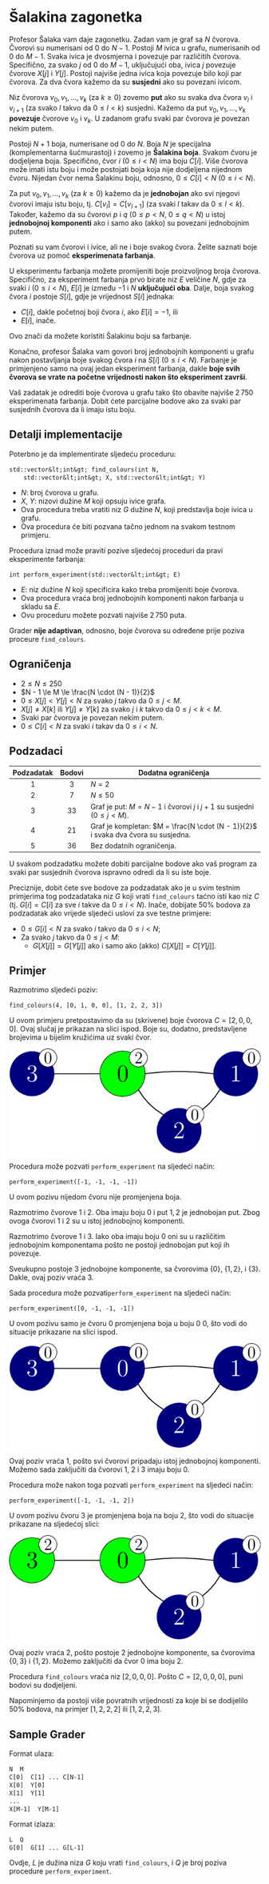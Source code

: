 # Šalakina zagonetka

Profesor Šalaka vam daje zagonetku.
Zadan vam je graf sa $N$ čvorova.
Čvorovi su numerisani od $0$ do $N-1$.
Postoji $M$ ivica u grafu, numerisanih od $0$ do $M-1$.
Svaka ivica je dvosmjerna i povezuje par različitih čvorova.
Specifično, za svako $j$ od $0$ do $M - 1$, uključujući oba,
 ivica $j$ povezuje čvorove $X[j]$ i $Y[j]$.
Postoji najviše jedna ivica koja povezuje bilo koji par čvorova.
Za dva čvora kažemo da su **susjedni** ako su povezani ivicom.

Niz čvorova $v_0, v_1, \ldots, v_k$ (za $k \ge 0$)
 zovemo **put**
 ako su svaka dva čvora $v_l$ i $v_{l+1}$
 (za svako $l$ takvo da $0 \le l \lt k$)
 susjedni.
Kažemo da put $v_0, v_1, \ldots, v_k$ **povezuje** čvorove $v_0$ i $v_k$.
U zadanom grafu svaki par čvorova je povezan nekim putem.

Postoji $N+1$ boja, numerisane od $0$ do $N$.
Boja $N$ je specijalna (komplementarna šućmurastoj) i zovemo je **Šalakina boja**.
Svakom čvoru je dodjeljena boja.
Specifično, čvor $i$ ($0 \le i \lt N$) ima boju $C[i]$.
Više čvorova može imati istu boju i može postojati boja koja nije dodjeljena nijednom čvoru.
Nijedan čvor nema Šalakinu boju, odnosno, $0 \le C[i] \lt N$ ($0 \le i \lt N$).

Za put $v_0, v_1, \ldots, v_k$ (za $k \ge 0$)
 kažemo da je **jednobojan**
 ako svi njegovi čvorovi imaju istu boju,
 tj. $C[v_l] = C[v_{l+1}]$ (za svaki $l$ takav da $0 \le l \lt k$).
Također, kažemo da su čvorovi $p$ i $q$ ($0 \le p \lt N$, $0 \le q \lt N$)
 u istoj **jednobojnoj komponenti** ako i samo ako (akko) su povezani jednobojnim putem.

Poznati su vam čvorovi i ivice, ali ne i boje svakog čvora.
Želite saznati boje čvorova uz pomoć **eksperimenata farbanja**.

U eksperimentu farbanja možete promijeniti boje proizvoljnog broja čvorova.
Specifično, za eksperiment farbanja prvo birate niz $E$ veličine $N$,
 gdje za svaki $i$ ($0 \le i \lt N$),
 $E[i]$ je između $-1$ i $N$ **uključujući oba**.
Dalje, boja svakog čvora $i$ postoje $S[i]$, gdje je vrijednost $S[i]$ jednaka:
* $C[i]$, dakle početnoj boji čvora $i$, ako $E[i] = -1$, ili
* $E[i]$, inače.

Ovo znači da možete koristiti Šalakinu boju sa farbanje.

Konačno, profesor Šalaka vam govori broj jednobojnih komponenti u grafu nakon postavljanja boje svakog čvora $i$ na $S[i]$ ($0 \le i \lt N$).
Farbanje je primjenjeno samo na ovaj jedan eksperiment farbanja, dakle **boje svih čvorova se vrate na početne vrijednosti nakon što eksperiment završi**.

Vaš zadatak je odrediti boje čvorova u grafu tako što obavite najviše $2\,750$ eksperimenata farbanja.
Dobit ćete parcijalne bodove ako za svaki par susjednih čvorova da li imaju istu boju.

## Detalji implementacije

Poterbno je da implementirate sljedeću proceduru:

```
std::vector&lt;int&gt; find_colours(int N,
    std::vector&lt;int&gt; X, std::vector&lt;int&gt; Y)
```

* $N$: broj čvorova u grafu.
* $X$, $Y$: nizovi dužine $M$ koji opsuju ivice grafa.
* Ova procedura treba vratiti niz $G$ dužine $N$,
   koji predstavlja boje ivica u grafu.
* Ova procedura će biti pozvana tačno jednom na svakom testnom primjeru.

Procedura iznad može praviti pozive sljedećoj proceduri da pravi eksperimente farbanja:
```
int perform_experiment(std::vector&lt;int&gt; E)
```

* $E$: niz dužine $N$ koji specificira kako treba promijeniti boje čvorova.
* Ova procedura vraća broj jednobojnih komponenti nakon farbanja u skladu sa $E$.
* Ovu proceduru možete pozvati najviše $2\,750$ puta.

Grader **nije adaptivan**, odnosno, boje čvorova su određene prije poziva proceure `find_colours`.

## Ograničenja

* $2 \le N \le 250$
* $N - 1 \le M \le \frac{N \cdot (N - 1)}{2}$
* $0 \le X[j] \lt Y[j] \lt N$ za svako $j$ takvo da $0 \le j \lt M$.
* $X[j] \neq X[k]$ ili $Y[j] \neq Y[k]$
   za svako $j$ i $k$ takvo da $0 \le j \lt k \lt M$.
* Svaki par čvorova je povezan nekim putem.
* $0 \le C[i] \lt N$ za svaki $i$ takav da $0 \le i \lt N$.

## Podzadaci

| Podzadatak | Bodovi  | Dodatna ograničenja |
| :-----: | :----: | ---------------------- |
| 1       | $3$    | $N = 2$
| 2       | $7$    | $N \le 50$
| 3       | $33$   | Graf je put: $M = N - 1$ i čvorovi $j$ i $j+1$ su susjedni ($0 \leq j < M$).
| 4       | $21$   | Graf je kompletan: $M = \frac{N \cdot (N - 1)}{2}$ i svaka dva čvora su susjedna.
| 5       | $36$   | Bez dodatnih ograničenja.

U svakom podzadatku možete dobiti parcijalne bodove
 ako vaš program za svaki par susjednih čvorova ispravno odredi da li su iste boje.

Preciznije, dobit ćete sve bodove za podzadatak ako je u svim testnim primjerima tog podzadataka niz $G$ koji vrati `find_colours` taćno isti kao niz $C$
 (tj. $G[i] = C[i]$
 za sve $i$ takve da $0 \le i \lt N$).
Inače,
 dobijate $50\%$ bodova za podzadatak ako vrijede sljedeći uslovi za sve testne primjere:
* $0 \le G[i] \lt N$
   za svako $i$ takvo da $0 \le i \lt N$;
* Za svako $j$ takvo da $0 \le j \lt M$:
  * $G[X[j]] = G[Y[j]]$ ako i samo ako (akko) $C[X[j]] = C[Y[j]]$.

## Primjer

Razmotrimo sljedeći poziv:

```
find_colours(4, [0, 1, 0, 0], [1, 2, 2, 3])
```

U ovom primjeru pretpostavimo da su (skrivene) boje čvorova $C = [2, 0, 0, 0]$.
Ovaj slučaj je prikazan na slici ispod.
Boje su, dodatno, predstavljene brojevima u bijelim kružićima uz svaki čvor.

![example.png](sphinx_example.png "230")

Procedura može pozvati `perform_experiment` na sljedeći način:

```
perform_experiment([-1, -1, -1, -1])
```

U ovom pozivu nijedom čvoru nije promjenjena boja.

Razmotrimo čvorove $1$ i $2$.
Oba imaju boju $0$ i put $1, 2$ je jednobojan put.
Zbog ovoga čvorovi $1$ i $2$ su u istoj jednobojnoj komponenti.

Razmotrimo čvorove $1$ i $3$.
Iako oba imaju boju $0$ oni su u različitim jednobojnim komponentama pošto ne postoji jednobojan put koji ih povezuje.

Sveukupno postoje $3$ jednobojne komponente, sa čvorovima $\{0\}$, $\{1, 2\}$, i $\{3\}$.
Dakle, ovaj poziv vraća $3$.

Sada procedura može pozvati`perform_experiment` na sljedeći način:

```
perform_experiment([0, -1, -1, -1])
```

U ovom pozivu samo je čvoru $0$ promjenjena boja u boju 0 $0$,
 što vodi do situacije prikazane na slici ispod.

![example.png](sphinx_order1.png "230")

Ovaj poziv vraća $1$, pošto svi čvorovi pripadaju istoj jednobojnoj komponenti.
Možemo sada zaključiti da čvorovi $1$, $2$ i $3$ imaju boju $0$.

Procedura može nakon toga pozvati `perform_experiment` na sljedeći način:

```
perform_experiment([-1, -1, -1, 2])
```

U ovom pozivu čvoru $3$ je promjenjena boja na boju $2$,
 što vodi do situacije prikazane na sljedećoj slici:

![example.png](sphinx_order2.png "230")

Ovaj poziv vraća $2$, pošto postoje $2$ jednobojne komponente,
 sa čvorovima $\{0, 3\}$ i $\{1, 2\}$. 
Možemo zaključiti da čvor $0$ ima boju $2$.

Procedura `find_colours` vraća niz $[2, 0, 0, 0]$.
Pošto $C = [2, 0, 0, 0]$, puni bodovi su dodjeljeni.

Napominjemo da postoji više povratnih vrijednosti za koje bi se dodijelilo $50\%$ bodova, na primjer $[1, 2, 2, 2]$ ili $[1, 2, 2, 3]$.

## Sample Grader

Format ulaza:

```
N  M
C[0]  C[1] ... C[N-1]
X[0]  Y[0]
X[1]  Y[1]
...
X[M-1]  Y[M-1]
```

Format izlaza:

```
L  Q
G[0]  G[1] ... G[L-1]
```

Ovdje, $L$ je dužina niza $G$ koju vrati `find_colours`,
 i $Q$ je broj poziva procedure `perform_experiment`.

